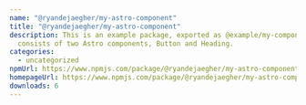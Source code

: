 ```yaml
---
name: "@ryandejaegher/my-astro-component"
title: "@ryandejaegher/my-astro-component"
description: This is an example package, exported as @example/my-component. It
  consists of two Astro components, Button and Heading.
categories:
  - uncategorized
npmUrl: https://www.npmjs.com/package/@ryandejaegher/my-astro-component
homepageUrl: https://www.npmjs.com/package/@ryandejaegher/my-astro-component
downloads: 6
---
```

